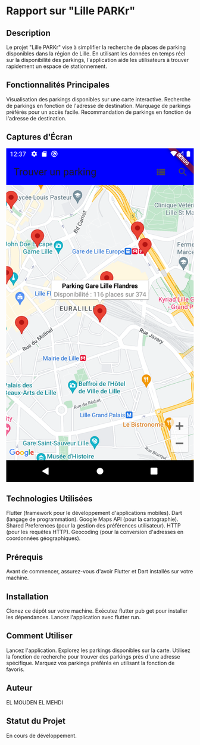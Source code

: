# Rapport sur "Lille PARKr"

## Description

Le projet "Lille PARKr" vise à simplifier la recherche de places de parking disponibles dans la région de Lille. En utilisant les données en temps réel sur la disponibilité des parkings, l'application aide les utilisateurs à trouver rapidement un espace de stationnement.

## Fonctionnalités Principales

Visualisation des parkings disponibles sur une carte interactive.
Recherche de parkings en fonction de l'adresse de destination.
Marquage de parkings préférés pour un accès facile.
Recommandation de parkings en fonction de l'adresse de destination.

## Captures d'Écran

![screen parking](screenshots/screen_parking.png)

## Technologies Utilisées

Flutter (framework pour le développement d'applications mobiles).
Dart (langage de programmation).
Google Maps API (pour la cartographie).
Shared Preferences (pour la gestion des préférences utilisateur).
HTTP (pour les requêtes HTTP).
Geocoding (pour la conversion d'adresses en coordonnées géographiques).


## Prérequis

Avant de commencer, assurez-vous d'avoir Flutter et Dart installés sur votre machine.

## Installation

Clonez ce dépôt sur votre machine.
Exécutez flutter pub get pour installer les dépendances.
Lancez l'application avec flutter run.

## Comment Utiliser

Lancez l'application.
Explorez les parkings disponibles sur la carte.
Utilisez la fonction de recherche pour trouver des parkings près d'une adresse spécifique.
Marquez vos parkings préférés en utilisant la fonction de favoris.

## Auteur

EL MOUDEN EL MEHDI

## Statut du Projet

En cours de développement.
